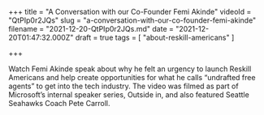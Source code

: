 +++
title = "A Conversation with our Co-Founder Femi Akinde"
videoId = "QtPIp0r2JQs"
slug = "a-conversation-with-our-co-founder-femi-akinde"
filename = "2021-12-20-QtPIp0r2JQs.md"
date = "2021-12-20T01:47:32.000Z"
draft = true
tags = [ "about-reskill-americans" ]

+++

Watch Femi Akinde speak about why he felt an urgency to launch Reskill Americans and help create opportunities for what he calls “undrafted free agents” to get into the tech industry.  The video was filmed as part of Microsoft’s internal speaker series, Outside in, and also featured Seattle Seahawks Coach Pete Carroll.
